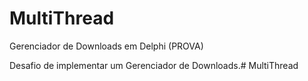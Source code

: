 # MultiThread
Gerenciador de Downloads em Delphi (PROVA)

Desafio de implementar um Gerenciador de Downloads.# MultiThread
